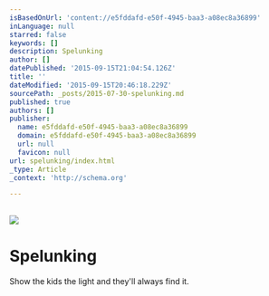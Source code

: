 ```yaml
---
isBasedOnUrl: 'content://e5fddafd-e50f-4945-baa3-a08ec8a36899'
inLanguage: null
starred: false
keywords: []
description: Spelunking
author: []
datePublished: '2015-09-15T21:04:54.126Z'
title: ''
dateModified: '2015-09-15T20:46:18.229Z'
sourcePath: _posts/2015-07-30-spelunking.md
published: true
authors: []
publisher:
  name: e5fddafd-e50f-4945-baa3-a08ec8a36899
  domain: e5fddafd-e50f-4945-baa3-a08ec8a36899
  url: null
  favicon: null
url: spelunking/index.html
_type: Article
_context: 'http://schema.org'

---
```

## 

![](https://the-grid-user-content.s3-us-west-2.amazonaws.com/8340d66e-29b5-42bc-8cbb-404e6397894a.JPG)

# Spelunking

Show the kids the light and they'll always find it.